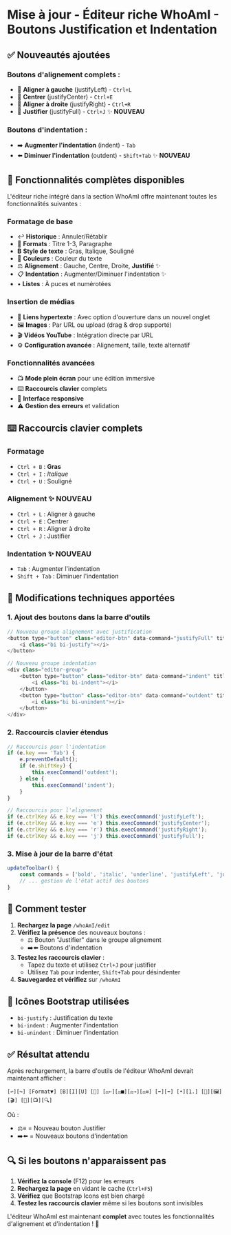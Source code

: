# Mise à jour - Éditeur riche WhoAmI - Boutons Justification et Indentation

## ✅ **Nouveautés ajoutées**

### **Boutons d'alignement complets :**
- 📍 **Aligner à gauche** (justifyLeft) - `Ctrl+L`
- 📍 **Centrer** (justifyCenter) - `Ctrl+E` 
- 📍 **Aligner à droite** (justifyRight) - `Ctrl+R`
- 📍 **Justifier** (justifyFull) - `Ctrl+J` ✨ **NOUVEAU**

### **Boutons d'indentation :**
- ➡️ **Augmenter l'indentation** (indent) - `Tab`
- ⬅️ **Diminuer l'indentation** (outdent) - `Shift+Tab` ✨ **NOUVEAU**

## 🎯 **Fonctionnalités complètes disponibles**

L'éditeur riche intégré dans la section WhoAmI offre maintenant toutes les fonctionnalités suivantes :

### **Formatage de base**
- ↩️ **Historique** : Annuler/Rétablir
- 📝 **Formats** : Titre 1-3, Paragraphe
- **B** **Style de texte** : Gras, Italique, Souligné
- 🎨 **Couleurs** : Couleur du texte
- ⚖️ **Alignement** : Gauche, Centre, Droite, **Justifié** ✨
- 📋 **Indentation** : Augmenter/Diminuer l'indentation ✨
- • **Listes** : À puces et numérotées

### **Insertion de médias**
- 🔗 **Liens hypertexte** : Avec option d'ouverture dans un nouvel onglet
- 🖼️ **Images** : Par URL ou upload (drag & drop supporté)
- 🎬 **Vidéos YouTube** : Intégration directe par URL
- ⚙️ **Configuration avancée** : Alignement, taille, texte alternatif

### **Fonctionnalités avancées**
- 📺 **Mode plein écran** pour une édition immersive
- ⌨️ **Raccourcis clavier** complets
- 📱 **Interface responsive** 
- ⚠️ **Gestion des erreurs** et validation

## ⌨️ **Raccourcis clavier complets**

### **Formatage**
- `Ctrl + B` : **Gras**
- `Ctrl + I` : *Italique*
- `Ctrl + U` : Souligné

### **Alignement** ✨ **NOUVEAU**
- `Ctrl + L` : Aligner à gauche
- `Ctrl + E` : Centrer
- `Ctrl + R` : Aligner à droite
- `Ctrl + J` : Justifier

### **Indentation** ✨ **NOUVEAU**
- `Tab` : Augmenter l'indentation
- `Shift + Tab` : Diminuer l'indentation

## 🔧 **Modifications techniques apportées**

### **1. Ajout des boutons dans la barre d'outils**
```javascript
// Nouveau groupe alignement avec justification
<button type="button" class="editor-btn" data-command="justifyFull" title="Justifier">
    <i class="bi bi-justify"></i>
</button>

// Nouveau groupe indentation
<div class="editor-group">
    <button type="button" class="editor-btn" data-command="indent" title="Augmenter l'indentation">
        <i class="bi bi-indent"></i>
    </button>
    <button type="button" class="editor-btn" data-command="outdent" title="Diminuer l'indentation">
        <i class="bi bi-unindent"></i>
    </button>
</div>
```

### **2. Raccourcis clavier étendus**
```javascript
// Raccourcis pour l'indentation
if (e.key === 'Tab') {
    e.preventDefault();
    if (e.shiftKey) {
        this.execCommand('outdent');
    } else {
        this.execCommand('indent');
    }
}

// Raccourcis pour l'alignement
if (e.ctrlKey && e.key === 'l') this.execCommand('justifyLeft');
if (e.ctrlKey && e.key === 'e') this.execCommand('justifyCenter');
if (e.ctrlKey && e.key === 'r') this.execCommand('justifyRight');
if (e.ctrlKey && e.key === 'j') this.execCommand('justifyFull');
```

### **3. Mise à jour de la barre d'état**
```javascript
updateToolbar() {
    const commands = ['bold', 'italic', 'underline', 'justifyLeft', 'justifyCenter', 'justifyRight', 'justifyFull'];
    // ... gestion de l'état actif des boutons
}
```

## 🚀 **Comment tester**

1. **Rechargez la page** `/whoAmI/edit`
2. **Vérifiez la présence** des nouveaux boutons :
   - ⚖️ Bouton "Justifier" dans le groupe alignement
   - ➡️⬅️ Boutons d'indentation 
3. **Testez les raccourcis clavier** :
   - Tapez du texte et utilisez `Ctrl+J` pour justifier
   - Utilisez `Tab` pour indenter, `Shift+Tab` pour désindenter
4. **Sauvegardez et vérifiez** sur `/whoAmI`

## 🎨 **Icônes Bootstrap utilisées**

- `bi-justify` : Justification du texte
- `bi-indent` : Augmenter l'indentation  
- `bi-unindent` : Diminuer l'indentation

## ✅ **Résultat attendu**

Après rechargement, la barre d'outils de l'éditeur WhoAmI devrait maintenant afficher :

```
[↩️][↪️] [Format▼] [B][I][U] [🎨] [⚖️←][⚖️■][⚖️→][⚖️≡] [➡️][⬅️] [•][1.] [🔗][🖼️][🎬] [🧹][📺][🔍]
```

Où :
- ⚖️≡ = Nouveau bouton Justifier
- ➡️⬅️ = Nouveaux boutons d'indentation

## 🔍 **Si les boutons n'apparaissent pas**

1. **Vérifiez la console** (F12) pour les erreurs
2. **Rechargez la page** en vidant le cache (`Ctrl+F5`)
3. **Vérifiez** que Bootstrap Icons est bien chargé
4. **Testez les raccourcis clavier** même si les boutons sont invisibles

L'éditeur WhoAmI est maintenant **complet** avec toutes les fonctionnalités d'alignement et d'indentation ! 🎉
